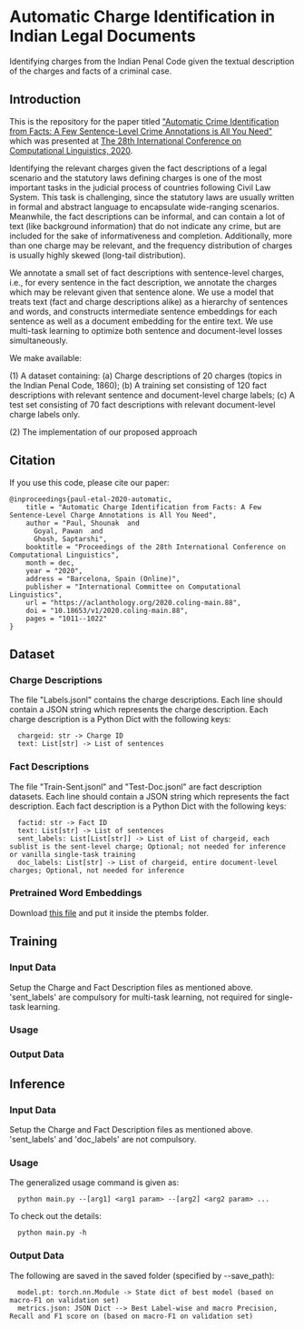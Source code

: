 # Automatic Charge Identification in Indian Legal Documents
Identifying charges from the Indian Penal Code given the textual description of the charges and facts of a criminal case.

## Introduction
This is the repository for the paper titled <a href="https://aclanthology.org/2020.coling-main.88/">"Automatic Crime Identification from Facts: A Few Sentence-Level Crime Annotations is All You Need"</a> which was presented at <a href="https://coling2020.org/">The 28th International Conference on Computational Linguistics, 2020</a>.

Identifying the relevant charges given the fact descriptions of a legal scenario and the statutory laws defining charges is one of the most important tasks in the judicial process of countries following Civil Law System. This task is challenging, since the statutory laws are usually written in formal and abstract language to encapsulate wide-ranging scenarios. Meanwhile, the fact descriptions can be informal, and can contain a lot of text (like background information) that do not indicate any crime, but are included for the sake of informativeness and completion. Additionally, more than one charge may be relevant, and the frequency distribution of charges is usually highly skewed (long-tail distribution). 

We annotate a small set of fact descriptions with sentence-level charges, i.e., for every sentence in the fact description, we annotate the charges which may be relevant given that sentence alone. We use a model that treats text (fact and charge descriptions alike) as a hierarchy of sentences and words, and constructs intermediate sentence embeddings for each sentence as well as a document embedding for the entire text. We use multi-task learning to optimize both sentence and document-level losses simultaneously.

We make available:

(1) A dataset containing: (a) Charge descriptions of 20 charges (topics in the Indian Penal Code, 1860); (b) A training set consisting of 120 fact descriptions with relevant sentence and document-level charge labels; (c) A test set consisting of 70 fact descriptions with relevant document-level charge labels only.

(2) The implementation of our proposed approach

## Citation

If you use this code, please cite our paper:
```
@inproceedings{paul-etal-2020-automatic,
    title = "Automatic Charge Identification from Facts: A Few Sentence-Level Charge Annotations is All You Need",
    author = "Paul, Shounak  and
      Goyal, Pawan  and
      Ghosh, Saptarshi",
    booktitle = "Proceedings of the 28th International Conference on Computational Linguistics",
    month = dec,
    year = "2020",
    address = "Barcelona, Spain (Online)",
    publisher = "International Committee on Computational Linguistics",
    url = "https://aclanthology.org/2020.coling-main.88",
    doi = "10.18653/v1/2020.coling-main.88",
    pages = "1011--1022"
}
```


## Dataset
### Charge Descriptions
The file "Labels.jsonl" contains the charge descriptions. Each line should contain a JSON string which represents the charge description. Each charge description is a Python Dict with the following keys:
```
  chargeid: str -> Charge ID
  text: List[str] -> List of sentences
```

### Fact Descriptions
The file "Train-Sent.jsonl" and "Test-Doc.jsonl" are fact description datasets. Each line should contain a JSON string which represents the fact description. Each fact description is a Python Dict with the following keys:
```
  factid: str -> Fact ID
  text: List[str] -> List of sentences
  sent_labels: List[List[str]] -> List of List of chargeid, each sublist is the sent-level charge; Optional; not needed for inference or vanilla single-task training
  doc_labels: List[str] -> List of chargeid, entire document-level charges; Optional, not needed for inference
```

### Pretrained Word Embeddings
Download [this file](https://drive.google.com/file/d/1kP-c-tJT3oZ8tzKxNxnTHpAxo9n4pM2X/view?usp=share_link) and put it inside the ptembs folder. 

## Training
### Input Data
Setup the Charge and Fact Description files as mentioned above. 'sent_labels' are compulsory for multi-task learning, not required for single-task learning.

### Usage



### Output Data

## Inference
### Input Data
Setup the Charge and Fact Description files as mentioned above. 'sent_labels' and 'doc_labels' are not compulsory.

### Usage
The generalized usage command is given as:
```
  python main.py --[arg1] <arg1 param> --[arg2] <arg2 param> ...
 ```
To check out the details:
```
  python main.py -h
```
### Output Data
The following are saved in the saved folder (specified by --save_path):
```
  model.pt: torch.nn.Module -> State dict of best model (based on macro-F1 on validation set)
  metrics.json: JSON Dict --> Best Label-wise and macro Precision, Recall and F1 score on (based on macro-F1 on validation set)
```
